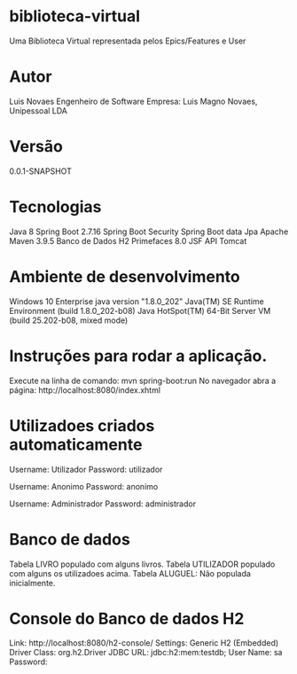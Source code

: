 # biblioteca-virtual
Uma Biblioteca Virtual representada pelos Epics/Features e User

# Autor
Luis Novaes
Engenheiro de Software
Empresa: Luis Magno Novaes, Unipessoal LDA
# Versão 
0.0.1-SNAPSHOT

# Tecnologias
Java 8
Spring Boot 2.7.16
Spring Boot Security
Spring Boot data Jpa
Apache Maven 3.9.5
Banco de Dados H2
Primefaces 8.0
JSF API
Tomcat

# Ambiente de desenvolvimento 
Windows 10 Enterprise
java version "1.8.0_202"
Java(TM) SE Runtime Environment (build 1.8.0_202-b08)
Java HotSpot(TM) 64-Bit Server VM (build 25.202-b08, mixed mode)

# Instruções para rodar a aplicação.
Execute na linha de comando: mvn spring-boot:run
No navegador abra a página: http://localhost:8080/index.xhtml

# Utilizadoes criados automaticamente

Username: Utilizador
Password: utilizador

Username: Anonimo
Password: anonimo

Username: Administrador
Password: administrador

# Banco de dados 
Tabela LIVRO populado com alguns livros.
Tabela UTILIZADOR populado com alguns os utilizadoes acima.
Tabela ALUGUEL: Não populada inicialmente.

# Console do Banco de dados H2
Link: http://localhost:8080/h2-console/
Settings: Generic H2 (Embedded)
Driver Class: org.h2.Driver
JDBC URL: jdbc:h2:mem:testdb;
User Name: sa
Password: 









  
